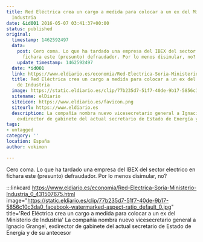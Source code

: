 ```yaml
---
title: Red Eléctrica crea un cargo a medida para colocar a un ex del Ministerio de
  Industria
date: &id001 2016-05-07 03:41:37+00:00
status: published
original:
  timestamp: 1462592497
  data:
    post: Cero coma. Lo que ha tardado una empresa del IBEX del sector electrico en
      fichara este (presunto) defraudador. Por lo menos disimular, no?
    update_timestamp: 1462592497
  date: *id001
  link: https://www.eldiario.es/economia/Red-Electrica-Soria-Ministerio-Industria_0_431507675.html
  title: Red Eléctrica crea un cargo a medida para colocar a un ex del Ministerio
    de Industria
  image: https://static.eldiario.es/clip/77b235d7-51f7-40de-9b17-5856c10c3da0_facebook-watermarked-aspect-ratio_default_0.jpg
  sitename: elDiario
  siteicon: https://www.eldiario.es/favicon.png
  siteurl: https://www.eldiario.es
  description: La compañía nombra nuevo vicesecretario general a Ignacio Grangel,
    exdirector de gabinete del actual secretario de Estado de Energía y de su antecesor
tags:
- untagged
category: ''
location: España
author: vokimon

---
```

Cero coma. Lo que ha tardado una empresa del IBEX del sector electrico en fichara este (presunto) defraudador. Por lo menos disimular, no?

:::linkcard https://www.eldiario.es/economia/Red-Electrica-Soria-Ministerio-Industria_0_431507675.html image="https://static.eldiario.es/clip/77b235d7-51f7-40de-9b17-5856c10c3da0_facebook-watermarked-aspect-ratio_default_0.jpg" title='Red Eléctrica crea un cargo a medida para colocar a un ex del Ministerio de Industria'
    La compañía nombra nuevo vicesecretario general a Ignacio Grangel, exdirector de gabinete del actual secretario de Estado de Energía y de su antecesor

